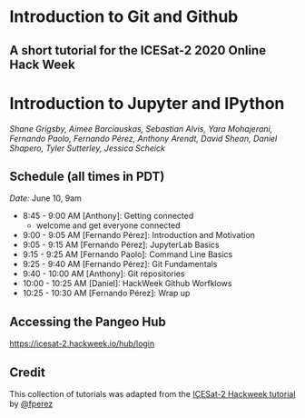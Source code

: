 # Introduction to Git and Github

## A short tutorial for the ICESat-2 2020 Online Hack Week

# Introduction to Jupyter and IPython 
_Shane Grigsby, Aimee Barciauskas, Sebastian Alvis, Yara Mohajerani, Fernando Paolo, Fernando Pérez, Anthony Arendt, David Shean, Daniel Shapero, Tyler Sutterley, Jessica Scheick_

## Schedule (all times in PDT)

*Date:* June 10, 9am

- 8:45 - 9:00 AM [Anthony]: Getting connected
    - welcome and get everyone connected
- 9:00 - 9:05 AM [Fernando Pérez]: Introduction and Motivation
- 9:05 - 9:15 AM [Fernando Pérez]: JupyterLab Basics
- 9:15 - 9:25 AM [Fernando Paolo]: Command Line Basics
- 9:25 - 9:40 AM [Fernando Pérez]: Git Fundamentals
- 9:40 - 10:00 AM [Anthony]: Git repositories
- 10:00 - 10:25 AM [Daniel]: HackWeek Github Worfklows
- 10:25 - 10:30 AM [Fernando Pérez]: Wrap up

## Accessing the Pangeo Hub 

https://icesat-2.hackweek.io/hub/login


## Credit

This collection of tutorials was adapted from the [ICESat-2 Hackweek tutorial](https://github.com/ICESAT-2HackWeek/intro-jupyter-git) by [@fperez](https://github.com/fperez)
